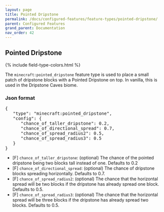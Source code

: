 ```yaml
---
layout: page
title: Pointed Dripstone
permalink: /docs/configured-features/feature-types/pointed-dripstone/
parent: Configured Features
grand_parent: Documentation
nav_order: 42
---
```


## Pointed Dripstone

<head>
    {% include field-type-colors.html %}
</head>

The `minecraft:pointed_dripstone` feature type is used to place a small patch of dripstone blocks with a Pointed Dripstone on top. In vanilla, this is used in the Dripstone Caves biome.

### Json format

<pre>
{
   "type": "minecraft:pointed_dripstone",
   "config": {
      "chance_of_taller_dripstone": 0.2,
      "chance_of_directional_spread": 0.7,
      "chance_of_spread_radius2": 0.5,
      "chance_of_spread_radius3": 0.5
   }
}
</pre>

* ‌<ye>[F]</ye> `chance_of_taller_dripstone`: (optional) The chance of the pointed dripstone being two blocks tall instead of one. Defaults to 0.2
* ‌<ye>[F]</ye> `chance_of_directional_spread`: (optional) The chance of dripstone blocks spreading horizontally. Defaults to 0.7.
* ‌<ye>[F]</ye> `chance_of_spread_radius2`: (optional) The chance that the horizontal spread will be two blocks if the dripstone has already spread one block. Defaults to 0.5.
* ‌<ye>[F]</ye> `chance_of_spread_radius3`: (optional) The chance that the horizontal spread will be three blocks if the dripstone has already spread two blocks. Defaults to 0.5.